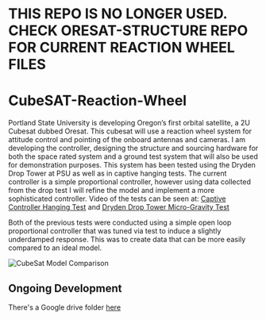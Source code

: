 # THIS REPO IS NO LONGER USED. CHECK ORESAT-STRUCTURE REPO FOR CURRENT REACTION WHEEL FILES
# CubeSAT-Reaction-Wheel

Portland State University is developing Oregon’s first orbital satellite, a 2U Cubesat dubbed Oresat. This cubesat will use a reaction wheel system for attitude control and pointing of the onboard antennas and cameras. I am developing the controller, designing the structure and sourcing hardware for both the space rated system and a ground test system that will also be used for demonstration purposes. This system has been tested using the Dryden Drop Tower at PSU as well as in captive hanging tests. The current controller is a simple proportional controller, however using data collected from the drop test I will refine the model and implement a more sophisticated controller. Video of the tests can be seen at:  [Captive Controller Hanging Test](https://www.youtube.com/watch?v=Is1gPHlewtgand) and [Dryden Drop Tower Micro-Gravity Test](https://www.youtube.com/watch?v=cC2FpmCP5B4)

Both of the previous tests were conducted using a simple open loop proportional controller that was tuned via test to induce a slightly underdamped response. This was to create data that can be more easily compared to an ideal model.

![CubeSat Model Comparison](https://github.com/oresat/reaction-wheels/blob/master/Modeling/Gyro_Data_vs_Model.png)

## Ongoing Development

There's a Google drive folder [here](https://drive.google.com/drive/folders/0BzW5XSZ87m-TVnFDZUc1TUkwN1U?usp=sharing)
